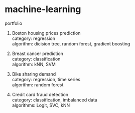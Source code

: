 # machine-learning
portfolio

1. Boston housing prices prediction <br />
    category: regression <br />
    algorithm: dicision tree, random forest, gradient boosting  <br />
   
2. Breast cancer prediction <br />
   category: classification <br />
   algorithm: kNN, SVM <br />

3. Bike sharing demand <br />
   category: regression, time series <br />
   algorithm: random forest <br />
   
4. Credit card fraud detection <br />
   category: classification, imbalanced data <br />
   algorithms: Logit, SVC, kNN <br />
